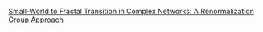 [Small-World to Fractal Transition in Complex Networks: A Renormalization Group Approach](https://journals.aps.org/prl/abstract/10.1103/PhysRevLett.104.025701)

